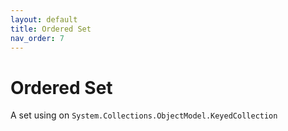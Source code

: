 ```yaml
---
layout: default
title: Ordered Set 
nav_order: 7
---
```

# Ordered Set
A set using on `System.Collections.ObjectModel.KeyedCollection`